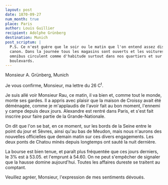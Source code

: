 ```yaml
---
layout: post
date: 1870-09-27
num_month: true
place: Paris
author: Louis Guillier
recipient: Adolphe Grünberg
destination: Munich
post_scriptum: |
  P.S. Ce n'est guère que le soir ou le matin que l'on entend assez distinctement le
  canon. Dans la journée tous les magasins sont ouverts et les voitures et
  omnibus circulent comme d'habitude surtout dans nos quartiers et sur les
  boulevards.
---
```


Monsieur A. Grünberg, Munich


Je vous confirme, Monsieur, ma lettre du 26 C<sup>t</sup>.

Je suis allé voir Monsieur Rau, ce matin, il va bien et, comme tout le monde,
monte ses gardes. Il a appris avec plaisir que la maison de Croissy avait été
déménagée, comme je m'applaudis  de l'avoir fait au bon moment, l'ennemi
y campe depuis deux jours. Alexandre est rentré dans Paris, et s'est fait
inscrire pour faire partie de la Grande-Nationale.

On dit que l'on se bat, en ce moment, sur les bords de la Seine entre le point
du jour et Sèvres, ainsi qu'au bas de Meudon, mais nous n'aurons des nouvelles
officielles que demain matin sur ces divers engagements. Les deux ponts de
Chatou minés depuis longtemps ont sauté la nuit dernière.

La bourse est bien tenue, et paraît plus fréquentée que ces jours derniers, le
3% est à 53.05. et l'emprunt à 54.60. On ne peut s'empêcher de signaler que la
hausse domine aujourd'hui. Toutes les affaires dureste se traitent au comptant.


Veuillez agréer, Monsieur, l'expression de mes sentiments dévoués.
